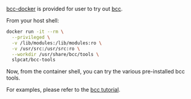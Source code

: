 [bcc-docker](https://hub.docker.com/r/zlim/bcc/) is provided for user to try out [bcc](https://github.com/iovisor/bcc).

From your host shell:
```bash
docker run -it --rm \
  --privileged \
  -v /lib/modules:/lib/modules:ro \
  -v /usr/src:/usr/src:ro \
  --workdir /usr/share/bcc/tools \
  slpcat/bcc-tools
```

Now, from the container shell, you can try the various pre-installed bcc tools.

For examples, please refer to the [bcc tutorial](https://github.com/iovisor/bcc/tree/master/docs/tutorial.md#1-general-performance).
